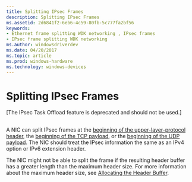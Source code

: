 ```yaml
---
title: Splitting IPsec Frames
description: Splitting IPsec Frames
ms.assetid: 2d6841f2-6eb6-4c59-80fb-5c777fa2bf56
keywords:
- Ethernet frame splitting WDK networking , IPsec frames
- IPsec frame splitting WDK networking
ms.author: windowsdriverdev
ms.date: 04/20/2017
ms.topic: article
ms.prod: windows-hardware
ms.technology: windows-devices
---
```


# Splitting IPsec Frames

\[The IPsec Task Offload feature is deprecated and should not be used.\]

## <a href="" id="ddk-splitting-ipsec-frames-ng"></a>


A NIC can split IPsec frames at the [beginning of the upper-layer-protocol header](splitting-frames-at-the-beginning-of-the-upper-layer-protocol-headers.md), the [beginning of the TCP payload](splitting-frames-at-the-tcp-payload.md), or the [beginning of the UDP payload](splitting-frames-at-the-udp-payload.md). The NIC should treat the IPsec information the same as an IPv4 option or IPv6 extension header.

The NIC might not be able to split the frame if the resulting header buffer has a greater length than the maximum header size. For more information about the maximum header size, see [Allocating the Header Buffer](allocating-the-header-buffer.md).

 

 





